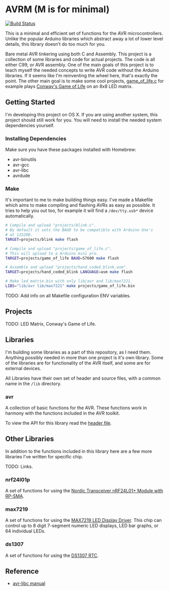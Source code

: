 # AVRM (M is for minimal)

[![Build Status](https://travis-ci.org/nixpulvis/avrm.svg?branch=master)](https://travis-ci.org/nixpulvis/avrm)

This is a minimal and efficient set of functions for the AVR microcontrollers. Unlike the popular Arduino libraries which abstract away a lot of lower level details, this library doesn't do too much for you.

Bare metal AVR tinkering using both C and Assembly. This project is a collection of some libraries and code for actual projects. The code is all either C99, or AVR assembly. One of the main goals of this project is to teach myself the needed concepts to write AVR code without the Arduino libraries. If it seems like I'm reinventing the wheel here, that's exactly the point. The other main goal is to make some cool projects, [game_of_life.c](https://github.com/nixpulvis/avr/blob/master/projects/game_of_life.c) for example plays [Conway's Game of Life](http://en.wikipedia.org/wiki/Conway's_Game_of_Life) on an 8x8 LED matrix.

## Getting Started

I'm developing this project on OS X. If you are using another system, this project should still work for you. You will need to install the needed system dependencies yourself.

### Installing Dependencies

Make sure you have these packages installed with Homebrew:

- avr-binutils
- avr-gcc
- avr-libc
- avrdude

### Make

It's important to me to make building things easy. I've made a Makefile which aims to make compiling and flashing AVRs as easy as possible. It tries to help you out too, for example it will find a `/dev/tty.usb*` device automatically.

```sh
# Compile and upload "projects/blink.c".
# By default it sets the BAUD to be compatible with Arduino Uno's
# at 115200.
TARGET=projects/blink make flash

# Compile and upload "projects/game_of_life.c".
# This will upload to a Arduino mini pro.
TARGET=projects/game_of_life BAUD=57600 make flash

# Assemble and upload "projects/hand_coded_blink.asm".
TARGET=projects/hand_coded_blink LANGUAGE=asm make flash

# Make led_matrix.bin with only lib/avr and lib/max7221.
LIBS="lib/avr lib/max7221" make projects/game_of_life.bin
```

TODO: Add info on all Makefile configuration ENV variables.

## Projects

TODO: LED Matrix, Conway's Game of Life.

## Libraries

I'm building some libraries as a part of this repository, as I need them. Anything possibly needed in more than one project is it's own library. Some of the libraries are for functionality of the AVR itself, and some are for external devices.

All Libraries have their own set of header and source files, with a common name in the `/lib` directory.

### avr

A collection of basic functions for the AVR. These functions work in harmony with the functions included in the AVR toolkit.

To view the API for this library read the [header file](https://github.com/nixpulvis/avr/blob/master/lib/avr.h).

## Other Libraries

In addition to the functions included in this library here are a few more libraries I've written for specific chip.

TODO: Links.

### nrf24l01p

A set of functions for using the [Nordic Transceiver nRF24L01+ Module with RP-SMA](https://www.sparkfun.com/products/705).

### max7219

A set of functions for using the [MAX7219 LED Display Driver](https://www.sparkfun.com/products/9622). This chip can control up to 8 digit 7-segment numeric LED displays, LED bar graphs, or 64 individual LEDs.

### ds1307

A set of functions for using the [DS1307 RTC](http://datasheets.maximintegrated.com/en/ds/DS1307.pdf).

## Reference

- [avr-libc manual](http://www.nongnu.org/avr-libc/user-manual/pages.html)
